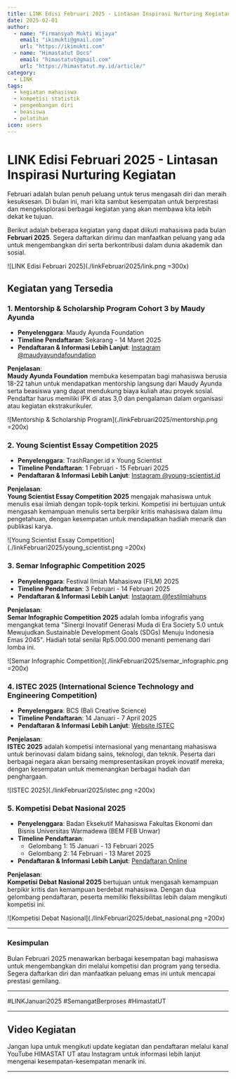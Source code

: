 ```yaml
--- 
title: LINK Edisi Februari 2025 - Lintasan Inspirasi Nurturing Kegiatan
date: 2025-02-01
author:
  - name: "Firmansyah Mukti Wijaya"
    email: "ikimukti@gmail.com"
    url: "https://ikimukti.com"
  - name: "Himastatut Docs"
    email: "himastatut@gmail.com"
    url: "https://himastatut.my.id/article/"
category: 
  - LINK
tags:
  - kegiatan mahasiswa
  - kompetisi statistik
  - pengembangan diri
  - beasiswa
  - pelatihan
icon: users
--- 
```


# LINK Edisi Februari 2025 - Lintasan Inspirasi Nurturing Kegiatan

Februari adalah bulan penuh peluang untuk terus mengasah diri dan meraih kesuksesan. Di bulan ini, mari kita sambut kesempatan untuk berprestasi dan mengeksplorasi berbagai kegiatan yang akan membawa kita lebih dekat ke tujuan.

Berikut adalah beberapa kegiatan yang dapat diikuti mahasiswa pada bulan **Februari 2025**. Segera daftarkan dirimu dan manfaatkan peluang yang ada untuk mengembangkan diri serta berkontribusi dalam dunia akademik dan sosial.

![LINK Edisi Februari 2025](./linkFebruari2025/link.png =300x)

## Kegiatan yang Tersedia

### 1. **Mentorship & Scholarship Program Cohort 3 by Maudy Ayunda**
- **Penyelenggara**: Maudy Ayunda Foundation
- **Timeline Pendaftaran**: Sekarang - 14 Maret 2025
- **Pendaftaran & Informasi Lebih Lanjut**: [Instagram @maudyayundafoundation](https://www.instagram.com/maudyayundafoundation/)

**Penjelasan**:  
**Maudy Ayunda Foundation** membuka kesempatan bagi mahasiswa berusia 18-22 tahun untuk mendapatkan mentorship langsung dari Maudy Ayunda serta beasiswa yang dapat mendukung biaya kuliah atau proyek sosial. Pendaftar harus memiliki IPK di atas 3,0 dan pengalaman dalam organisasi atau kegiatan ekstrakurikuler.

![Mentorship & Scholarship Program](./linkFebruari2025/mentorship.png =200x)

### 2. **Young Scientist Essay Competition 2025**
- **Penyelenggara**: TrashRanger.id x Young Scientist
- **Timeline Pendaftaran**: 1 Februari - 15 Februari 2025
- **Pendaftaran & Informasi Lebih Lanjut**: [Instagram @young-scientist.id](https://www.instagram.com/young-scientist.id/)

**Penjelasan**:  
**Young Scientist Essay Competition 2025** mengajak mahasiswa untuk menulis esai ilmiah dengan topik-topik terkini. Kompetisi ini bertujuan untuk mengasah kemampuan menulis serta berpikir kritis mahasiswa dalam ilmu pengetahuan, dengan kesempatan untuk mendapatkan hadiah menarik dan publikasi karya.

![Young Scientist Essay Competition](./linkFebruari2025/young_scientist.png =200x)

### 3. **Semar Infographic Competition 2025**
- **Penyelenggara**: Festival Ilmiah Mahasiswa (FILM) 2025
- **Timeline Pendaftaran**: 3 Februari - 14 Februari 2025
- **Pendaftaran & Informasi Lebih Lanjut**: [Instagram @festilmiahuns](https://www.instagram.com/festilmiahuns/)

**Penjelasan**:  
**Semar Infographic Competition 2025** adalah lomba infografis yang mengangkat tema "Sinergi Inovatif Generasi Muda di Era Society 5.0 untuk Mewujudkan Sustainable Development Goals (SDGs) Menuju Indonesia Emas 2045". Hadiah total senilai Rp5.000.000 menanti pemenang dari lomba ini.

![Semar Infographic Competition](./linkFebruari2025/semar_infographic.png =200x)

### 4. **ISTEC 2025 (International Science Technology and Engineering Competition)**
- **Penyelenggara**: BCS (Bali Creative Science)
- **Timeline Pendaftaran**: 14 Januari - 7 April 2025
- **Pendaftaran & Informasi Lebih Lanjut**: [Website ISTEC](https://istec.eventbcs.com/)

**Penjelasan**:  
**ISTEC 2025** adalah kompetisi internasional yang menantang mahasiswa untuk berinovasi dalam bidang sains, teknologi, dan teknik. Peserta dari berbagai negara akan bersaing mempresentasikan proyek inovatif mereka, dengan kesempatan untuk memenangkan berbagai hadiah dan penghargaan.

![ISTEC 2025](./linkFebruari2025/istec.png =200x)


### 5. **Kompetisi Debat Nasional 2025**
- **Penyelenggara**: Badan Eksekutif Mahasiswa Fakultas Ekonomi dan Bisnis Universitas Warmadewa (BEM FEB Unwar)
- **Timeline Pendaftaran**:
  - Gelombang 1: 15 Januari - 13 Februari 2025
  - Gelombang 2: 14 Februari - 13 Maret 2025
- **Pendaftaran & Informasi Lebih Lanjut**: [Pendaftaran Online](https://bit.ly/PendaftaranKompetisiDebatNasional2025)

**Penjelasan**:  
**Kompetisi Debat Nasional 2025** bertujuan untuk mengasah kemampuan berpikir kritis dan kemampuan berdebat mahasiswa. Dengan dua gelombang pendaftaran, peserta memiliki fleksibilitas lebih dalam mengikuti kompetisi ini.

![Kompetisi Debat Nasional](./linkFebruari2025/debat_nasional.png =200x)

--- 

### Kesimpulan

Bulan Februari 2025 menawarkan berbagai kesempatan bagi mahasiswa untuk mengembangkan diri melalui kompetisi dan program yang tersedia. Segera daftarkan diri dan manfaatkan peluang emas ini untuk mencapai prestasi gemilang.

--- 

#LINKJanuari2025 #SemangatBerproses #HimastatUT  

--- 

## Video Kegiatan
Jangan lupa untuk mengikuti update kegiatan dan pendaftaran melalui kanal YouTube HIMASTAT UT atau Instagram untuk informasi lebih lanjut mengenai kesempatan-kesempatan menarik ini.

--- 
